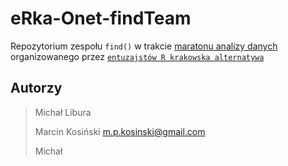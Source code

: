 # eRka-Onet-findTeam

Repozytorium zespołu `find()` w trakcie [maratonu analizy danych](https://www.facebook.com/eRkaKrakow/photos/a.808395282559436.1073741831.736393729759592/954607501271546/?type=3&theater) organizowanego przez [`entuzajstów R krakowska alternatywa`](https://www.facebook.com/eRkaKrakow/) 


## Autorzy

>
> Michał Libura
>
> Marcin Kosiński m.p.kosinski@gmail.com
>
> Michał
>